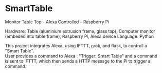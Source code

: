 # SmartTable
Monitor Table Top - Alexa Controlled - Raspberry Pi 

Hardware:  Table (aluminium extrusion frame, glass top), Computer monitor (embeded into table frame),  Raspberry Pi, Alexa device
Language: Python

This project integrates Alexa, using IFTTT, grok, and flask, to controll a "Smart Table".  
User provides a command to Alexa : "Trigger: Smart Table" and a command is sent to IFTTT,  which then sends a HTTP message to the Pi to trigger a command.
